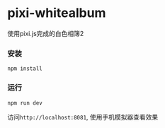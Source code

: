 # pixi-whitealbum

使用pixi.js完成的白色相簿2

### 安装
```
npm install
```

### 运行
```
npm run dev
```
访问`http://localhost:8081`, 使用手机模拟器查看效果

